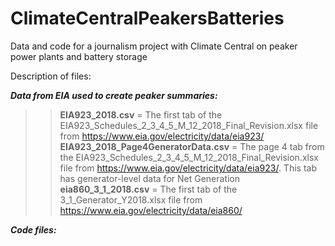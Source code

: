 # ClimateCentralPeakersBatteries
Data and code for a journalism project with Climate Central on peaker power plants and battery storage

Description of files:

**_Data from EIA used to create peaker summaries:_**   
  
>>  **EIA923_2018.csv** = The first tab of the EIA923_Schedules_2_3_4_5_M_12_2018_Final_Revision.xlsx file from https://www.eia.gov/electricity/data/eia923/  
>>  **EIA923_2018_Page4GeneratorData.csv** = The page 4 tab from the EIA923_Schedules_2_3_4_5_M_12_2018_Final_Revision.xlsx file from https://www.eia.gov/electricity/data/eia923/. This tab has generator-level data for Net Generation  
>>  **eia860_3_1_2018.csv** = The first tab of the 3_1_Generator_Y2018.xlsx file from https://www.eia.gov/electricity/data/eia860/  

_**Code files:**_  
  
  
